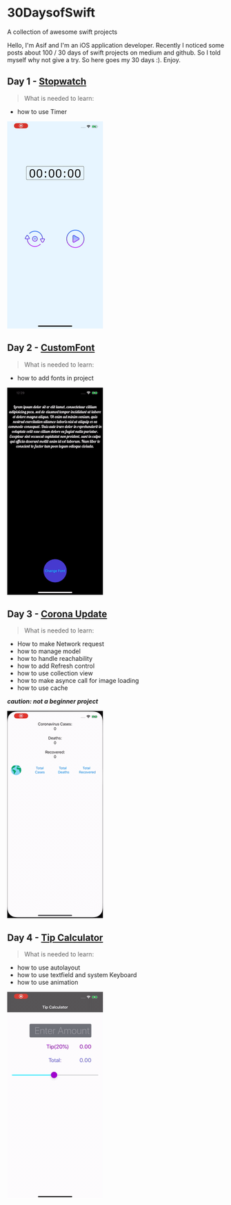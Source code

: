 # 30DaysofSwift
A collection of awesome swift projects


Hello, I'm Asif and I'm an iOS application developer. Recently I noticed some posts about 100 / 30 days of swift projects on medium and github. So I told myself why not give a try. So here goes my 30 days :). Enjoy.

## Day 1 - [Stopwatch](Day1-StopWatch/Day1-StopWatch)
> What is needed to learn:
* how to use Timer

![Alt text](Demo/DemoDay1.gif)

## Day 2 - [CustomFont](Day2-CustomFont/Day-2-CustomFont)
> What is needed to learn:
* how to add fonts in project

![Alt text](Demo/DemoDay2.gif)

## Day 3 - [Corona Update](CoronaUpdate)
> What is needed to learn:
* How to make Network request
* how to manage model
* how to handle reachability
* how to add Refresh control
* how to use collection view
* how to make asynce call for image loading
* how to use cache

__*caution: not a beginner project*__

![Alt text](Demo/DemoDay3.gif)

## Day 4 - [Tip Calculator](CoronaUpdate)
> What is needed to learn:
* how to use autolayout 
* how to use textfield and system Keyboard
* how to use animation

![Alt text](Demo/DemoDay4.gif)


